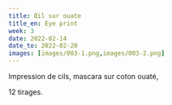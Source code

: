 ```yaml
---
title: Œil sur ouate
title_en: Eye print
week: 3
date: 2022-02-14
date_to: 2022-02-20
images: [images/003-1.png,images/003-2.png]
---
```

Impression de cils, mascara sur coton ouaté, 

12 tirages.
